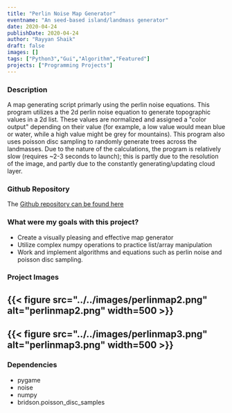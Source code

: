 ```yaml
---
title: "Perlin Noise Map Generator"
eventname: "An seed-based island/landmass generator"
date: 2020-04-24
publishDate: 2020-04-24
author: "Rayyan Shaik"
draft: false
images: []
tags: ["Python3","Gui","Algorithm","Featured"]
projects: ["Programming Projects"]
---
```


### Description
A map generating script primarly using the perlin noise equations. This program utilizes a the 2d perlin noise equation to generate topographic values in a 2d list. These values are normalized and assigned a "color output" depending on their value (for example, a low value would mean blue or water, while a high value might be grey for mountains). This program also uses poisson disc sampling to randomly generate trees across the landmasses.
Due to the nature of the calculations, the program is relatively slow (requires ~2-3 seconds to launch); this is partly due to the resolution of the image, and partly due to the constantly generating/updating cloud layer.

### Github Repository
The [Github repository can be found here](https://github.com/rayyanshaik2022/Perlin-Map-Generator)   

### What were my goals with this project?
* Create a visually pleasing and effective map generator
* Utilize complex numpy operations to practice list/array manipulation
* Work and implement algorithms and equations such as perlin noise and poisson disc sampling.


### Project Images

{{< figure src="../../images/perlinmap2.png" alt="perlinmap2.png" width=500 >}}
---
{{< figure src="../../images/perlinmap3.png" alt="perlinmap3.png" width=500 >}}
---

### Dependencies
* pygame
* noise
* numpy
* bridson.poisson_disc_samples
